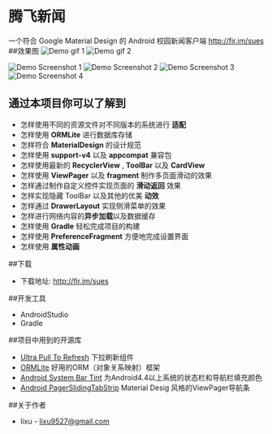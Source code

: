 腾飞新闻
========
一个符合 Google Material Design 的 Android 校园新闻客户端  http://fir.im/sues
##效果图
![Demo gif 1][1] ![Demo gif 2][2]

![Demo Screenshot 1][3]
![Demo Screenshot 2][4]
![Demo Screenshot 3][5]
![Demo Screenshot 4][6]

## 通过本项目你可以了解到
* 怎样使用不同的资源文件对不同版本的系统进行 **适配**
* 怎样使用 **ORMLite** 进行数据库存储
* 怎样符合 **MaterialDesign** 的设计规范
* 怎样使用 **support-v4** 以及 **appcompat** 兼容包
* 怎样使用最新的 **RecyclerView** , **ToolBar** 以及 **CardView**
* 怎样使用 **ViewPager** 以及 **fragment** 制作多页面滑动的效果
* 怎样通过制作自定义控件实现页面的 **滑动返回** 效果
* 怎样实现隐藏 ToolBar 以及其他的优美 **动效**
* 怎样通过 **DrawerLayout** 实现侧滑菜单的效果
* 怎样进行网络内容的**异步加载**以及数据缓存
* 怎样使用 **Gradle** 轻松完成项目的构建
* 怎样使用 **PreferenceFragment** 方便地完成设置界面
* 怎样使用 **属性动画**

##下载
* 下载地址: http://fir.im/sues

##开发工具
* AndroidStudio
* Gradle

##项目中用到的开源库
* [Ultra Pull To Refresh](https://github.com/liaohuqiu/android-Ultra-Pull-To-Refresh) 下拉刷新组件
* [ORMLite](https://github.com/j256/ormlite-android) 好用的ORM（对象关系映射）框架
* [Android System Bar Tint](https://github.com/jgilfelt/SystemBarTint) 为Android4.4以上系统的状态栏和导航栏填充颜色
* [Android PagerSlidingTabStrip](https://github.com/jpardogo/PagerSlidingTabStrip) Material Desig 风格的ViewPager导航条

##关于作者
* lixu - <lixu9527@gmail.com>


[1]: ./art/content.gif
[2]: ./art/start.gif
[3]: ./art/screenshot-1.png
[4]: ./art/screenshot-2.png
[5]: ./art/screenshot-3.png
[6]: ./art/screenshot-4.png
